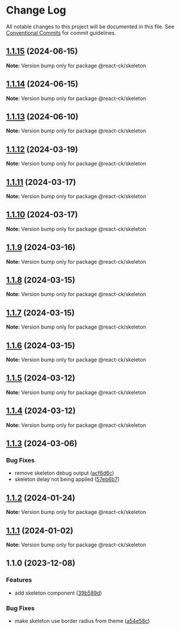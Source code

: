 # Change Log

All notable changes to this project will be documented in this file.
See [Conventional Commits](https://conventionalcommits.org) for commit guidelines.

## [1.1.15](https://github.com/abelflopes/react-ck/compare/@react-ck/skeleton@1.1.14...@react-ck/skeleton@1.1.15) (2024-06-15)

**Note:** Version bump only for package @react-ck/skeleton





## [1.1.14](https://github.com/abelflopes/react-ck/compare/@react-ck/skeleton@1.1.13...@react-ck/skeleton@1.1.14) (2024-06-15)

**Note:** Version bump only for package @react-ck/skeleton





## [1.1.13](https://github.com/abelflopes/react-ck/compare/@react-ck/skeleton@1.1.12...@react-ck/skeleton@1.1.13) (2024-06-10)

**Note:** Version bump only for package @react-ck/skeleton





## [1.1.12](https://github.com/abelflopes/react-ck/compare/@react-ck/skeleton@1.1.11...@react-ck/skeleton@1.1.12) (2024-03-19)

**Note:** Version bump only for package @react-ck/skeleton





## [1.1.11](https://github.com/abelflopes/react-ck/compare/@react-ck/skeleton@1.1.10...@react-ck/skeleton@1.1.11) (2024-03-17)

**Note:** Version bump only for package @react-ck/skeleton





## [1.1.10](https://github.com/abelflopes/react-ck/compare/@react-ck/skeleton@1.1.9...@react-ck/skeleton@1.1.10) (2024-03-17)

**Note:** Version bump only for package @react-ck/skeleton





## [1.1.9](https://github.com/abelflopes/react-ck/compare/@react-ck/skeleton@1.1.8...@react-ck/skeleton@1.1.9) (2024-03-16)

**Note:** Version bump only for package @react-ck/skeleton





## [1.1.8](https://github.com/abelflopes/react-ck/compare/@react-ck/skeleton@1.1.7...@react-ck/skeleton@1.1.8) (2024-03-15)

**Note:** Version bump only for package @react-ck/skeleton





## [1.1.7](https://github.com/abelflopes/react-ck/compare/@react-ck/skeleton@1.1.6...@react-ck/skeleton@1.1.7) (2024-03-15)

**Note:** Version bump only for package @react-ck/skeleton





## [1.1.6](https://github.com/abelflopes/react-ck/compare/@react-ck/skeleton@1.1.5...@react-ck/skeleton@1.1.6) (2024-03-15)

**Note:** Version bump only for package @react-ck/skeleton





## [1.1.5](https://github.com/abelflopes/react-ck/compare/@react-ck/skeleton@1.1.4...@react-ck/skeleton@1.1.5) (2024-03-12)

**Note:** Version bump only for package @react-ck/skeleton





## [1.1.4](https://github.com/abelflopes/react-ck/compare/@react-ck/skeleton@1.1.3...@react-ck/skeleton@1.1.4) (2024-03-12)

**Note:** Version bump only for package @react-ck/skeleton





## [1.1.3](https://github.com/abelflopes/react-ck/compare/@react-ck/skeleton@1.1.2...@react-ck/skeleton@1.1.3) (2024-03-06)


### Bug Fixes

* remove skeleton debug output ([acf6d6c](https://github.com/abelflopes/react-ck/commit/acf6d6c49b0430c8acd3289282acfefa71145a05))
* skeleton delay not being applied ([57eb6b7](https://github.com/abelflopes/react-ck/commit/57eb6b785998d4bd26313084618fae385c94ea46))



## [1.1.2](https://github.com/abelflopes/react-ck/compare/@react-ck/skeleton@1.1.1...@react-ck/skeleton@1.1.2) (2024-01-24)

**Note:** Version bump only for package @react-ck/skeleton





## [1.1.1](https://github.com/abelflopes/react-ck/compare/@react-ck/skeleton@1.1.0...@react-ck/skeleton@1.1.1) (2024-01-02)

**Note:** Version bump only for package @react-ck/skeleton





## 1.1.0 (2023-12-08)


### Features

* add skeleton component ([39b589d](https://github.com/abelflopes/react-ck/commit/39b589d156aee9ec5aad981b8dbfb8f5123de3ee))


### Bug Fixes

* make skeleton use border radius from theme ([a54e58c](https://github.com/abelflopes/react-ck/commit/a54e58c0a307e916a0fb6773951688d115f94e72))
